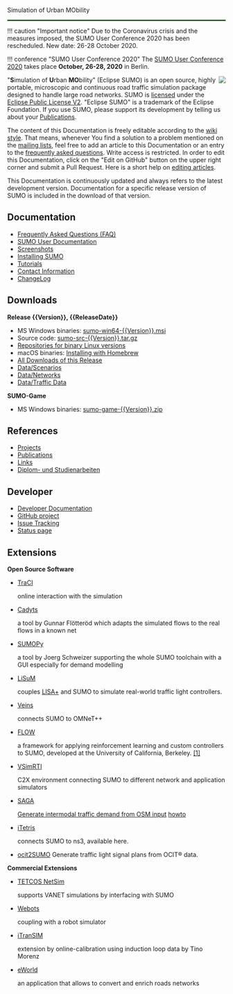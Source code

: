 <hTitles >Simulation of Urban MObility<hr style="border: 0.5px solid #338033;"></hTitles>

!!! caution "Important notice"
    Due to the Coronavirus crisis and the measures imposed, the SUMO User Conference 2020 has been rescheduled. New date: 26-28 October 2020.

!!! conference "SUMO User Conference 2020"
    The [SUMO User Conference 2020](http://sumo.dlr.de/2020/) takes place **October, 26-28, 2020** in Berlin.

<span style="float: right;">![](https://sumo.dlr.de/w/images/thumb/d/de/Eclipse_foundation_logo.jpg/250px-Eclipse_foundation_logo.jpg)</span>

"**S**imulation of **U**rban **MO**bility" (Eclipse SUMO) is an open source, highly portable, microscopic and continuous road traffic simulation package designed to handle large road networks. SUMO is [licensed](Libraries_Licenses.md) under the [Eclipse Public License V2](https://www.eclipse.org/legal/epl-v20.html). "Eclipse SUMO" is a trademark of the Eclipse Foundation. If you use SUMO, please support its development by telling us about your [Publications](Publications.md).

The content of this Documentation is freely editable according to the [wiki style](https://en.wikipedia.org/wiki/Wiki). That means, whenever You find a solution to a problem mentioned on the [mailing lists](Contact.md), feel free to add an article to this Documentation or an entry to the [frequently asked questions](FAQ.md). Write access is restricted. In order to edit this Documentation, click on the "Edit on GitHub" button on the upper right corner and submit a Pull Request.
Here is a short help on [editing articles](Editing_Articles.md).

This Documentation is continuously updated and always refers to the latest development version. Documentation for a specific release version of SUMO is included in the download of that version.

## Documentation

- [Frequently Asked Questions (FAQ)](FAQ.md)
- [SUMO User Documentation](SUMO_User_Documentation.md)
- [Screenshots](Screenshots.md)
- [Installing SUMO](Installing.md)
- [Tutorials](Tutorials.md)
- [Contact Information](Contact.md)
- [ChangeLog](ChangeLog.md)

## Downloads
**Release {{Version}}, {{ReleaseDate}}**

- MS Windows binaries: [sumo-win64-{{Version}}.msi](https://sumo.dlr.de/releases/{{Version}}/sumo-win64-{{Version}}.msi)
- Source code: [sumo-src-{{Version}}.tar.gz](https://sumo.dlr.de/releases/{{Version}}/sumo-src-{{Version}}.tar.gz)
- [Repositories for binary Linux versions](http://download.opensuse.org/repositories/home:/behrisch/)
- macOS binaries: [Installing with Homebrew](Installing/MacOS_Build.md)
- [All Downloads of this Release](Downloads.md)
- [Data/Scenarios](Data/Scenarios.md)
- [Data/Networks](Data/Networks.md)
- [Data/Traffic Data](Data/Traffic_Data.md)

**SUMO-Game**

- MS Windows binaries: [sumo-game-{{Version}}.zip](https://sumo.dlr.de/releases/{{Version}}/sumo-game-{{Version}}.zip)

## References

- [Projects](Other/Projects.md)
- [Publications](Publications.md)
- [Links](Other/Links.md)
- [Diplom- und Studienarbeiten](DiplomStudArb.md)

## Developer

- [Developer Documentation <i class="fa fa-book"></i>](Developer/Main.md)
- [GitHub project <i class="fa fa-github"></i>](https://github.com/eclipse/sumo)
- [Issue Tracking <i class="fa fa-bug"></i>](https://github.com/eclipse/sumo/issues)
- [Status page](https://sumo.dlr.de/daily/)

## Extensions
**Open Source Software**

- [TraCI](TraCI.md)

    online interaction with the simulation

- [Cadyts](Contributed/Cadyts.md)

    a tool by Gunnar Flötteröd which adapts the simulated flows to the real flows in a known net

- [SUMOPy](Contributed/SUMOPy.md)

    a tool by Joerg Schweizer supporting the whole SUMO toolchain with a GUI especially for demand modelling

- [LiSuM](Tools/LiSuM.md)

    couples [LISA+](https://www.schlothauer.de/en/software-systems/lisa/) and SUMO to simulate real-world traffic light controllers.

- [Veins](https://veins.car2x.org/)

    connects SUMO to OMNeT++

- [FLOW](https://flow-project.github.io/)

    a framework for applying reinforcement learning and custom controllers to SUMO, developed at the University of California, Berkeley. 
    [[1]](https://github.com/flow-project/flow)

- [VSimRTI](https://www.dcaiti.tu-berlin.de/research/simulation/)

    C2X environment connecting SUMO to different network and application simulators

- [SAGA](https://github.com/lcodeca/SUMOActivityGen)

    [Generate intermodal traffic demand from OSM input](https://github.com/eclipse/sumo/tree/master/tools/contributed) [howto](https://github.com/lcodeca/SUMOActivityGen/blob/master/docs/HOWTO.md)

- [iTetris](https://www.ict-itetris.eu/)

    connects SUMO to ns3, available here.
    
 - [ocit2SUMO](https://github.com/DLR-TS/sumo-ocit) Generate traffic light signal plans from OCIT® data.

**Commercial Extensions**

- [TETCOS NetSim](https://www.tetcos.com/vanets.html)

    supports VANET simulations by interfacing with SUMO
    
- [Webots](https://www.cyberbotics.com/automobile/sumo-interface.php)

    coupling with a robot simulator

- [iTranSIM](Contributed/iTranSIM.md)

    extension by online-calibration using induction loop data by Tino Morenz

- [eWorld](http://eworld.sourceforge.net/)

    an application that allows to convert and enrich roads networks
